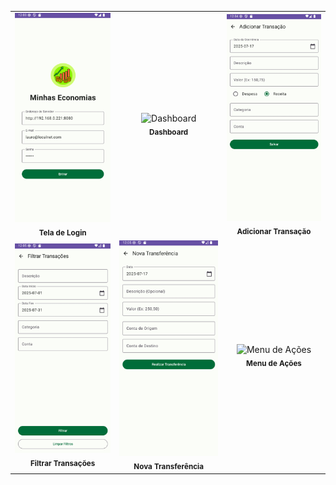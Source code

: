 <table>
  <tr>
    <td align="center">
      <img src="minhas_economias_app-6.png" alt="Tela de Login" width="200"/>
      <br />
      <sub><b>Tela de Login</b></sub>
    </td>
    <td align="center">
      <img src="minhas_economias_app-4.jpg" alt="Dashboard" width="200"/>
      <br />
      <sub><b>Dashboard</b></sub>
    </td>
    <td align="center">
      <img src="minhas_economias_app-3.png" alt="Adicionar Transação" width="200"/>
      <br />
      <sub><b>Adicionar Transação</b></sub>
    </td>
  </tr>
  <tr>
    <td align="center">
      <img src="minhas_economias_app-1.png" alt="Filtrar Transações" width="200"/>
      <br />
      <sub><b>Filtrar Transações</b></sub>
    </td>
    <td align="center">
      <img src="minhas_economias_app-2.png" alt="Nova Transferência" width="200"/>
      <br />
      <sub><b>Nova Transferência</b></sub>
    </td>
    <td align="center">
      <img src="minhas_economias_app-5.jpg" alt="Menu de Ações" width="200"/>
      <br />
      <sub><b>Menu de Ações</b></sub>
    </td>
  </tr>
</table>